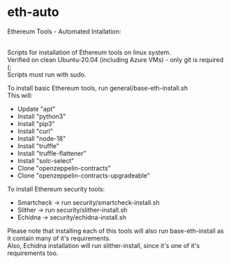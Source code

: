 # eth-auto
Ethereum Tools - Automated Intallation:<br><br>

Scripts for installation of Ethereum tools on linux system.<br>
Verified on clean Ubuntu-20.04 (including Azure VMs) - only git is required (;<br>
Scripts must run with sudo.<br>

To install basic Ethereum tools, run general/base-eth-install.sh<br>
This will:<br>
- Update "apt"<br>
- Install "python3"<br>
- Install "pip3"<br>
- Install "curl"<br>
- Install "node-18"<br>
- Install "truffle"<br>
- Install "truffle-flattener"<br>
- Install "solc-select"<br>
- Clone "openzeppelin-contracts"<br>
- Clone "openzeppelin-contracts-upgradeable"<br>

To install Ethereum security tools:<br>
- Smartcheck -> run security/smartcheck-install.sh<br>
- Slither -> run security/slither-install.sh<br>
- Echidna -> security/echidna-install.sh<br>

Please note that installing each of this tools will also run base-eth-install as it contain many of it's requirements.<br>
Also, Echidna installation will run slither-install, since it's one of it's requirements too.<br>

